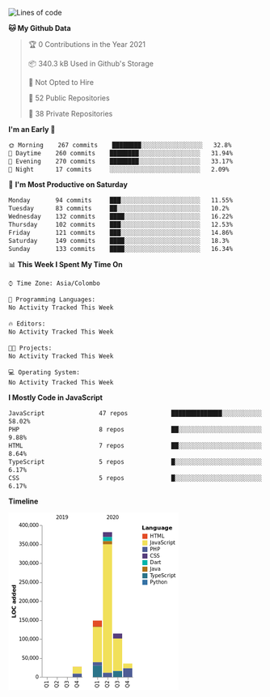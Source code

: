 
<!--START_SECTION:waka-->
![Lines of code](https://img.shields.io/badge/From%20Hello%20World%20I%27ve%20Written-714454%20lines%20of%20code-blue)

**🐱 My Github Data** 

> 🏆 0 Contributions in the Year 2021
 > 
> 📦 340.3 kB Used in Github's Storage 
 > 
> 🚫 Not Opted to Hire
 > 
> 📜 52 Public Repositories 
 > 
> 🔑 38 Private Repositories  
 > 
**I'm an Early 🐤** 

```text
🌞 Morning    267 commits    ████████░░░░░░░░░░░░░░░░░   32.8% 
🌆 Daytime    260 commits    ████████░░░░░░░░░░░░░░░░░   31.94% 
🌃 Evening    270 commits    ████████░░░░░░░░░░░░░░░░░   33.17% 
🌙 Night      17 commits     ░░░░░░░░░░░░░░░░░░░░░░░░░   2.09%

```
📅 **I'm Most Productive on Saturday** 

```text
Monday       94 commits     ███░░░░░░░░░░░░░░░░░░░░░░   11.55% 
Tuesday      83 commits     ██░░░░░░░░░░░░░░░░░░░░░░░   10.2% 
Wednesday    132 commits    ████░░░░░░░░░░░░░░░░░░░░░   16.22% 
Thursday     102 commits    ███░░░░░░░░░░░░░░░░░░░░░░   12.53% 
Friday       121 commits    ███░░░░░░░░░░░░░░░░░░░░░░   14.86% 
Saturday     149 commits    ████░░░░░░░░░░░░░░░░░░░░░   18.3% 
Sunday       133 commits    ████░░░░░░░░░░░░░░░░░░░░░   16.34%

```


📊 **This Week I Spent My Time On** 

```text
⌚︎ Time Zone: Asia/Colombo

💬 Programming Languages: 
No Activity Tracked This Week

🔥 Editors: 
No Activity Tracked This Week

🐱‍💻 Projects: 
No Activity Tracked This Week

💻 Operating System: 
No Activity Tracked This Week

```

**I Mostly Code in JavaScript** 

```text
JavaScript               47 repos            ██████████████░░░░░░░░░░░   58.02% 
PHP                      8 repos             ██░░░░░░░░░░░░░░░░░░░░░░░   9.88% 
HTML                     7 repos             ██░░░░░░░░░░░░░░░░░░░░░░░   8.64% 
TypeScript               5 repos             █░░░░░░░░░░░░░░░░░░░░░░░░   6.17% 
CSS                      5 repos             █░░░░░░░░░░░░░░░░░░░░░░░░   6.17%

```


**Timeline**

![Chart not found](https://raw.githubusercontent.com/ccweerasinghe1994/ccweerasinghe1994/master/charts/bar_graph.png) 


<!--END_SECTION:waka-->
